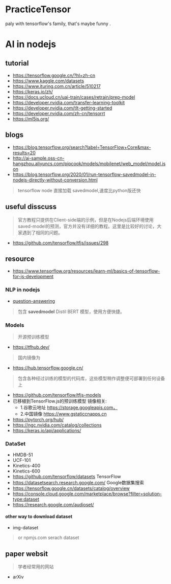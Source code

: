 # PracticeTensor
paly with tensorflow's family, that's maybe funny .


# AI in nodejs 

## tutorial
- https://tensorflow.google.cn/?hl=zh-cn
- https://www.kaggle.com/datasets
- https://www.ituring.com.cn/article/510217
- https://keras.io/zh/
- https://docs.ucloud.cn/uai-train/cases/retrain/prep-model
- https://developer.nvidia.com/transfer-learning-toolkit
- https://developer.nvidia.com/tlt-getting-started
- https://developer.nvidia.com/zh-cn/tensorrt
- https://ml5js.org/
## blogs
- https://blog.tensorflow.org/search?label=TensorFlow+Core&max-results=20
- http://ai-sample.oss-cn-hangzhou.aliyuncs.com/pipcook/models/mobilenet/web_model/model.json
- https://blog.tensorflow.org/2020/01/run-tensorflow-savedmodel-in-nodejs-directly-without-conversion.html
> tensorflow node 直接加载 savedmodel,速度比python版还快

## useful disscuss

> 官方教程只提供在Client-side端的示例，但是在Nodejs后端环境使用saved-model的预测，官方并没有详细的教程。这里是比较好的讨论，大家遇到了相同的问题。

- https://github.com/tensorflow/tfjs/issues/298

## resource

- https://www.tensorflow.org/resources/learn-ml/basics-of-tensorflow-for-js-development

### NLP in nodejs

- [question-answering](https://github.com/huggingface/node-question-answering#readme)
> 包含 **savedmodel** Distil BERT 模型，使用方便快捷。


### Models
> 开源预训练模型

- https://tfhub.dev/
> 国内镜像为
- https://hub.tensorflow.google.cn/ 
> 包含各种经过训练的模型的代码库，这些模型稍作调整便可部署到任何设备上
- https://github.com/tensorflow/tfjs-models 
- 已移植到TensorFlow.js的预训练模型
镜像相关:
    - 1.谷歌云地址 https://storage.googleapis.com， 
    - 2.中国镜像 https://www.gstaticcnapps.cn
- https://pytorch.org/hub/
- https://ngc.nvidia.com/catalog/collections
- https://keras.io/api/applications/
### DataSet

- HMDB-51
- UCF-101
- Kinetics-400
- Kinetics-600
- https://github.com/tensorflow/datasets TensorFlow 
- https://datasetsearch.research.google.com/ Google数据集搜索
- https://tensorflow.google.cn/datasets/catalog/overview
- https://console.cloud.google.com/marketplace/browse?filter=solution-type:dataset
- https://research.google.com/audioset/

#### other  way to download dataset

- img-dataset
> or npmjs.com serach dataset

## paper websit
> 学者经常用的网站

- arXiv